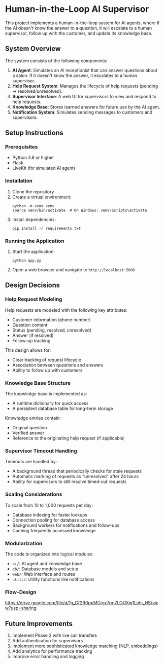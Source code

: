 # Human-in-the-Loop AI Supervisor

This project implements a human-in-the-loop system for AI agents, where if the AI doesn't know the answer to a question, it will escalate to a human supervisor, follow up with the customer, and update its knowledge base.

## System Overview

The system consists of the following components:

1. **AI Agent**: Simulates an AI receptionist that can answer questions about a salon. If it doesn't know the answer, it escalates to a human supervisor.
2. **Help Request System**: Manages the lifecycle of help requests (pending → resolved/unresolved).
3. **Supervisor Interface**: A web UI for supervisors to view and respond to help requests.
4. **Knowledge Base**: Stores learned answers for future use by the AI agent.
5. **Notification System**: Simulates sending messages to customers and supervisors.

## Setup Instructions

### Prerequisites

- Python 3.8 or higher
- Flask
- LiveKit (for simulated AI agent)

### Installation

1. Clone the repository
2. Create a virtual environment:
   ```
   python -m venv venv
   source venv/bin/activate  # On Windows: venv\Scripts\activate
   ```
3. Install dependencies:
   ```
   pip install -r requirements.txt
   ```


### Running the Application

1. Start the application:
   ```
   python app.py
   ```
2. Open a web browser and navigate to `http://localhost:5000`

## Design Decisions

### Help Request Modeling

Help requests are modeled with the following key attributes:
- Customer information (phone number)
- Question content
- Status (pending, resolved, unresolved)
- Answer (if resolved)
- Follow-up tracking

This design allows for:
- Clear tracking of request lifecycle
- Association between questions and answers
- Ability to follow up with customers

### Knowledge Base Structure

The knowledge base is implemented as:
- A runtime dictionary for quick access
- A persistent database table for long-term storage

Knowledge entries contain:
- Original question
- Verified answer
- Reference to the originating help request (if applicable)

### Supervisor Timeout Handling

Timeouts are handled by:
- A background thread that periodically checks for stale requests
- Automatic marking of requests as "unresolved" after 24 hours
- Ability for supervisors to still resolve timed-out requests

### Scaling Considerations

To scale from 10 to 1,000 requests per day:
- Database indexing for faster lookups
- Connection pooling for database access
- Background workers for notifications and follow-ups
- Caching frequently accessed knowledge

### Modularization

The code is organized into logical modules:
- `ai/`: AI agent and knowledge base
- `db/`: Database models and setup
- `web/`: Web interface and routes
- `utils/`: Utility functions like notifications

### Flow-Design
https://drive.google.com/file/d/1g_Gf2ft0ppMCrgx7rm7LOUXw1Lohj_HS/view?usp=sharing

## Future Improvements

1. Implement Phase 2 with live call transfers
2. Add authentication for supervisors
3. Implement more sophisticated knowledge matching (NLP, embeddings)
4. Add analytics for performance tracking
5. Improve error handling and logging
